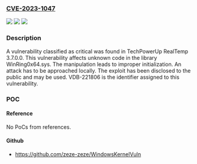 ### [CVE-2023-1047](https://cve.mitre.org/cgi-bin/cvename.cgi?name=CVE-2023-1047)
![](https://img.shields.io/static/v1?label=Product&message=RealTemp&color=blue)
![](https://img.shields.io/static/v1?label=Version&message=%3D%203.7.0.0%20&color=brighgreen)
![](https://img.shields.io/static/v1?label=Vulnerability&message=CWE-665%20Improper%20Initialization&color=brighgreen)

### Description

A vulnerability classified as critical was found in TechPowerUp RealTemp 3.7.0.0. This vulnerability affects unknown code in the library WinRing0x64.sys. The manipulation leads to improper initialization. An attack has to be approached locally. The exploit has been disclosed to the public and may be used. VDB-221806 is the identifier assigned to this vulnerability.

### POC

#### Reference
No PoCs from references.

#### Github
- https://github.com/zeze-zeze/WindowsKernelVuln

